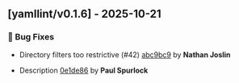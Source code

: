 ## [yamllint/v0.1.6] - 2025-10-21

### 🐛 Bug Fixes

- Directory filters too restrictive (#42) [abc9bc9](https://github.com/act3-ai/dagger/commit/abc9bc9161677156f30819d7aa7abed0a6f16a65) by **Nathan Joslin**

- Description [0e1de86](https://github.com/act3-ai/dagger/commit/0e1de8687300a501f88a8d154866f2dad37672c6) by **Paul Spurlock**


